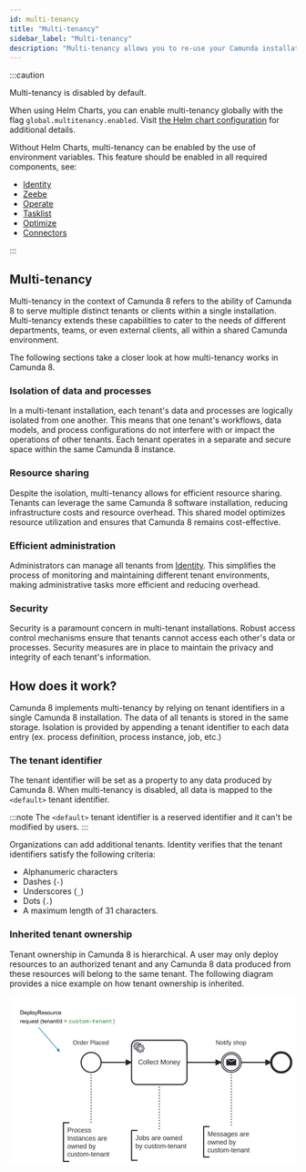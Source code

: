 ```yaml
---
id: multi-tenancy
title: "Multi-tenancy"
sidebar_label: "Multi-tenancy"
description: "Multi-tenancy allows you to re-use your Camunda installation."
---
```


:::caution

Multi-tenancy is disabled by default.

When using Helm Charts, you can enable multi-tenancy globally with the flag `global.multitenancy.enabled`.
Visit [the Helm chart configuration](https://github.com/camunda/camunda-platform-helm/blob/main/charts/camunda-platform/README.md#global-parameters) for additional details.

Without Helm Charts, multi-tenancy can be enabled by the use of environment variables. This feature should be
enabled in all required components, see:

- [Identity](../../../self-managed/identity/deployment/configuration-variables/#feature-flags)
- [Zeebe](../../../self-managed/zeebe-deployment/configuration/gateway-config/#zeebegatewaymultitenancy)
- [Operate](../../../self-managed/operate-deployment/operate-configuration/#multi-tenancy)
- [Tasklist](../../../self-managed/tasklist-deployment/tasklist-configuration/#multi-tenancy)
- [Optimize]($optimize$/self-managed/optimize-deployment/configuration/multi-tenancy/)
- [Connectors](../../../self-managed/connectors-deployment/connectors-configuration/#multi-tenancy)

:::

## Multi-tenancy

Multi-tenancy in the context of Camunda 8 refers to the ability of Camunda 8 to serve multiple distinct tenants or
clients within a single installation. Multi-tenancy extends these capabilities to cater to the needs of
different departments, teams, or even external clients, all within a shared Camunda environment.

The following sections take a closer look at how multi-tenancy works in Camunda 8.

### Isolation of data and processes

In a multi-tenant installation, each tenant's data and processes are logically isolated from one another.
This means that one tenant's workflows, data models, and process configurations do not interfere with or impact the
operations of other tenants. Each tenant operates in a separate and secure space within the same Camunda 8 instance.

### Resource sharing

Despite the isolation, multi-tenancy allows for efficient resource sharing. Tenants can leverage the same
Camunda 8 software installation, reducing infrastructure costs and resource overhead. This shared model optimizes
resource utilization and ensures that Camunda 8 remains cost-effective.

### Efficient administration

Administrators can manage all tenants from [Identity](/self-managed/identity/user-guide/tenants/managing-tenants.md). This simplifies the process of monitoring and maintaining
different tenant environments, making administrative tasks more efficient and reducing overhead.

### Security

Security is a paramount concern in multi-tenant installations. Robust access control mechanisms ensure that
tenants cannot access each other's data or processes. Security measures are in place to maintain the privacy and
integrity of each tenant's information.

## How does it work?

Camunda 8 implements multi-tenancy by relying on tenant identifiers in a single Camunda 8 installation. The data of
all tenants is stored in the same storage. Isolation is provided by appending a tenant identifier to each data
entry (ex. process definition, process instance, job, etc.)

### The tenant identifier

The tenant identifier will be set as a property to any data produced by Camunda 8. When multi-tenancy is
disabled, all data is mapped to the `<default>` tenant identifier.

:::note
The `<default>` tenant identifier is a reserved identifier and it can't be modified by users.
:::

Organizations can add additional tenants. Identity verifies that the tenant identifiers satisfy the following
criteria:

- Alphanumeric characters
- Dashes (`-`)
- Underscores (`_`)
- Dots (`.`)
- A maximum length of 31 characters.

### Inherited tenant ownership

Tenant ownership in Camunda 8 is hierarchical. A user may only deploy resources to an authorized tenant and any
Camunda 8 data produced from these resources will belong to the same tenant. The following diagram provides a nice
example on how tenant ownership is inherited.

![Tenant ownership inheritance diagram](img/multi-tenancy.png)
